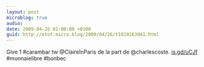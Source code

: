 ```yaml
---
layout: post
microblog: true
audio: 
date: 2009-04-26 01:00:00 +0100
guid: http://xtof.micro.blog/2009/04/26/t1619163941.html
---
```

Give 1 #carambar tw @ClaireInParis de la part de @charlescoste. [is.gd/uCJf](http://is.gd/uCJf) #monnaielibre #bonbec

